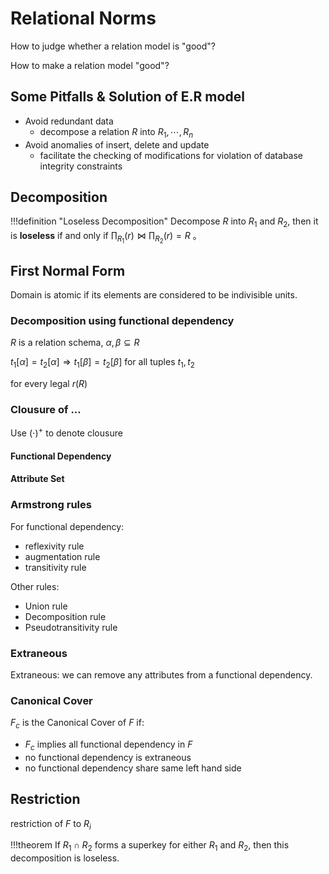# Relational Norms

How to judge whether a relation model is "good"?

How to make a relation model "good"?



## Some Pitfalls & Solution of E.R model

+ Avoid redundant data
    + decompose a relation $R$ into $R_1, \cdots, R_n$
+ Avoid anomalies of insert, delete and update
    + facilitate the checking of modifications for violation of database integrity constraints

## Decomposition

!!!definition "Loseless Decomposition"
    Decompose $R$ into $R_1$ and $R_2$, then it is **loseless** if and only if $\prod_{R_1}(r) \Join \prod_{R_2}(r) = R$ 。

    
## First Normal Form

Domain is atomic if its elements are considered to be indivisible units.

### Decomposition using functional dependency


$R$ is a relation schema, $\alpha, \beta \subseteq R$

$t_1[\alpha] = t_2[\alpha] \Longrightarrow t_1[\beta] = t_2[\beta]$ for all tuples $t_1,t_2$

for every legal $r(R)$

### Clousure of ...

Use $(\cdot)^+$ to denote clousure

#### Functional Dependency

#### Attribute Set

### Armstrong rules 

For functional dependency: 

+ reflexivity rule
+ augmentation rule
+ transitivity rule 

Other rules:

+ Union rule
+ Decomposition rule
+ Pseudotransitivity rule


### Extraneous

Extraneous: we can remove any attributes from a functional dependency.

### Canonical Cover

$F_c$ is the Canonical Cover of $F$ if:

+ $F_c$ implies all functional dependency in $F$
+ no functional dependency is extraneous
+ no functional dependency share same left hand side


## Restriction 

restriction of $F$ to $R_i$

!!!theorem
    If $R_1 \cap R_2$ forms a superkey for either $R_1$ and $R_2$, then this decomposition is loseless.